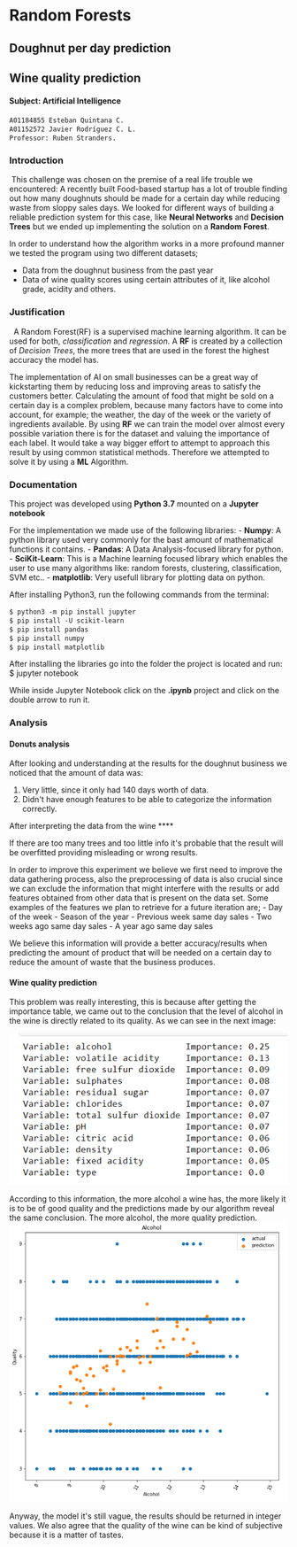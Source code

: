 # Random Forests
## Doughnut per day prediction
## Wine quality prediction
#### Subject: Artificial Intelligence

    A01184855 Esteban Quintana C.
    A01152572 Javier Rodríguez C. L.
    Professor: Ruben Stranders.

### Introduction
&nbsp;This challenge was chosen on the premise of a real life trouble we encountered: A recently built Food-based startup has a lot of trouble finding out how many doughnuts should be made for a certain day while reducing waste from sloppy sales days. We looked for different ways of building a reliable prediction system for this case, like **Neural Networks** and **Decision Trees** but we ended up implementing the solution on a **Random Forest**.

In order to understand how the algorithm works in a more profound manner we tested the program using two different datasets;
  - Data from the doughnut business from the past year
  - Data of wine quality scores using certain attributes of it, like alcohol grade, acidity and others.

### Justification
&nbsp; A Random Forest(RF) is a supervised machine learning algorithm. It can be used for both, _classification_ and _regression_. A **RF** is created by a collection of _Decision Trees_, the more trees that are used in the forest the highest accuracy the model has.

The implementation of AI on small businesses can be a great way of kickstarting them by reducing loss and improving areas to satisfy the customers better.
Calculating the amount of food that might be sold on a certain day is a complex problem, because many factors have to come into account, for example; the weather, the day of the week or the variety of ingredients available. By using **RF** we can train the model over almost every possible variation there is for the dataset and valuing the importance of each label.
It would take a way bigger effort to attempt to approach this result by using common statistical methods. Therefore we attempted to solve it by using a **ML** Algorithm.


### Documentation
This project was developed using **Python 3.7** mounted on a **Jupyter notebook**

For the implementation we made use of the following libraries:
    - **Numpy**: A python library used very commonly for the bast amount of mathematical functions it contains.
    - **Pandas**: A Data Analysis-focused library for python.
    - **SciKit-Learn**: This is a Machine learning focused library which enables the user to use many algorithms like: random forests, clustering, classification, SVM etc..
    - **matplotlib**: Very usefull library for plotting data on python.

After installing Python3, run the following commands from the terminal:

    $ python3 -m pip install jupyter
    $ pip install -U scikit-learn
    $ pip install pandas
    $ pip install numpy
    $ pip install matplotlib

After installing the libraries go into the folder the project is located and run:
    $ jupyter notebook

While inside Jupyter Notebook click on the **.ipynb** project and click on the double arrow to run it.

### Analysis
#### Donuts analysis
After looking and understanding at the results for the doughnut business we noticed that the amount of data was:
  1. Very little, since it only had 140 days worth of data.
  2. Didn't have enough features to be able to categorize the information correctly.

After interpreting the data from the wine ****

If there are too many trees and too little info it's probable that the result will be overfitted providing misleading or wrong results.

In order to improve this experiment we believe we first need to improve the data gathering process, also the preprocessing of data is also crucial since we can exclude the information that might interfere with the results or add features obtained from other data that is present on the data set. Some examples of the features we plan to retrieve for a future iteration are;
    - Day of the week
    - Season of the year
    - Previous week same day sales
    - Two weeks ago same day sales
    - A year ago same day sales

We believe this information will provide a better accuracy/results when predicting the amount of product that will be needed on a certain day to reduce the amount of waste that the business produces.

#### Wine quality prediction
This problem was really interesting, this is because after getting the importance table, we came out to the conclusion that the level of alcohol in the wine is directly related to its quality. As we can see in the next image:

![alt text](wineImportance.PNG "Logo Title")

According to this information, the more alcohol a wine has, the more likely it is to be of good quality and the predictions made by our algorithm reveal the same conclusion. The more alcohol, the more quality prediction.
![alt text](winePrediction.PNG "Logo Title")

Anyway, the model it's still vague, the results should be returned in integer values. We also agree that the quality of the wine can be kind of subjective because it is a matter of tastes.
